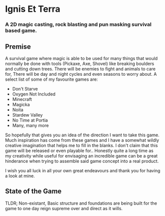 # Ignis Et Terra
### A 2D magic casting, rock blasting and pun masking survival based game.

## Premise
A survival game where magic is able to be used for many things that would normally be done with tools (Pickaxe, Axe, Shovel) like breaking boulders and cutting down trees. There will be enemies to fight and animals to care for, There will be day and night cycles and even seasons to worry about. A select list of some of my favourite games are:

- Don't Starve
- Oxygen Not Included
- Minecraft
- Magicka
- Noita
- Stardew Valley
- No Time at Portia
- Many, many more

So hopefully that gives you an idea of the direction I want to take this game. Much inspiration has come from these games and I have a somewhat wildly creative imagination that helps me to fill in the blanks. I don't claim that this game will be released or even playable for.. Honestly quite a long time as my creativity while useful for envisaging an incredible game can be a great hinderance when trying to assemble said game concept into a real product.

I wish you all luck in all your own great endeavours and thank you for having a look at mine.

## State of the Game

TLDR; Non-existant, Basic structure and foundations are being built for the game to one day reign supreme over and direct as it wills.